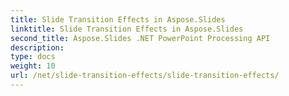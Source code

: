 ```yaml
---
title: Slide Transition Effects in Aspose.Slides
linktitle: Slide Transition Effects in Aspose.Slides
second_title: Aspose.Slides .NET PowerPoint Processing API
description: 
type: docs
weight: 10
url: /net/slide-transition-effects/slide-transition-effects/
---
```

